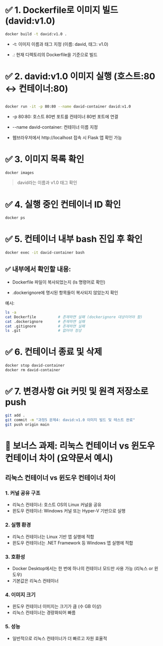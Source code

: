 # ✅ 1. Dockerfile로 이미지 빌드 (david:v1.0)
```bash
docker build -t david:v1.0 .
```
- -t: 이미지 이름과 태그 지정 (이름: david, 태그: v1.0)

- .: 현재 디렉토리의 Dockerfile을 기준으로 빌드

# ✅ 2. david:v1.0 이미지 실행 (호스트:80 ↔ 컨테이너:80)
```bash

docker run -it -p 80:80 --name david-container david:v1.0
```
- -p 80:80: 호스트 80번 포트를 컨테이너 80번 포트에 연결

- --name david-container: 컨테이너 이름 지정

- 웹브라우저에서 http://localhost 접속 시 Flask 앱 확인 가능

# ✅ 3. 이미지 목록 확인
```bash
docker images
```
> david라는 이름과 v1.0 태그 확인

# ✅ 4. 실행 중인 컨테이너 ID 확인
```bash
docker ps
```
# ✅ 5. 컨테이너 내부 bash 진입 후 확인
```bash
docker exec -it david-container bash
```
## ✅ 내부에서 확인할 내용:
- Dockerfile 파일이 복사되었는지 (ls 명령어로 확인)

- .dockerignore에 명시된 항목들이 복사되지 않았는지 확인

예시:

```bash
ls -a
cat Dockerfile          # 존재하면 실패 (dockerignore 대상이어야 함)
cat .dockerignore       # 존재하면 실패
cat .gitignore          # 존재하면 실패
ls .git                 # 없어야 정상
```

# ✅ 6. 컨테이너 종료 및 삭제
```bash
docker stop david-container
docker rm david-container
```

# ✅ 7. 변경사항 Git 커밋 및 원격 저장소로 push
```bash
git add .
git commit -m "과정5 문제4: david:v1.0 이미지 빌드 및 테스트 완료"
git push origin main
```
# 🏅 보너스 과제: 리눅스 컨테이너 vs 윈도우 컨테이너 차이 (요약문서 예시)

## 리눅스 컨테이너 vs 윈도우 컨테이너 차이

### 1. 커널 공유 구조
- 리눅스 컨테이너: 호스트 OS의 Linux 커널을 공유
- 윈도우 컨테이너: Windows 커널 또는 Hyper-V 기반으로 실행

### 2. 실행 환경
- 리눅스 컨테이너는 Linux 기반 앱 실행에 적합
- 윈도우 컨테이너는 .NET Framework 등 Windows 앱 실행에 적합

### 3. 호환성
- Docker Desktop에서는 한 번에 하나의 컨테이너 모드만 사용 가능 (리눅스 or 윈도우)
- 기본값은 리눅스 컨테이너

### 4. 이미지 크기
- 윈도우 컨테이너 이미지는 크기가 큼 (수 GB 이상)
- 리눅스 컨테이너는 경량화되어 빠름

### 5. 성능
- 일반적으로 리눅스 컨테이너가 더 빠르고 자원 효율적